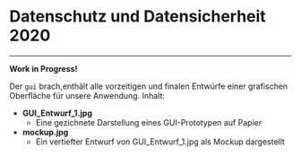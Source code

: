 # **Datenschutz und Datensicherheit 2020**
*****

**Work in Progress!**


Der `gui` brach,enthält alle vorzeitigen und finalen Entwürfe einer grafischen Oberfläche für unsere Anwendung. 
Inhalt: 

* **GUI_Entwurf_1.jpg**
  * Eine gezichnete Darstellung eines GUI-Prototypen auf Papier
* **mockup.jpg**
  * Ein vertiefter Entwurf von GUI_Entwurf_1.jpg als Mockup dargestellt
